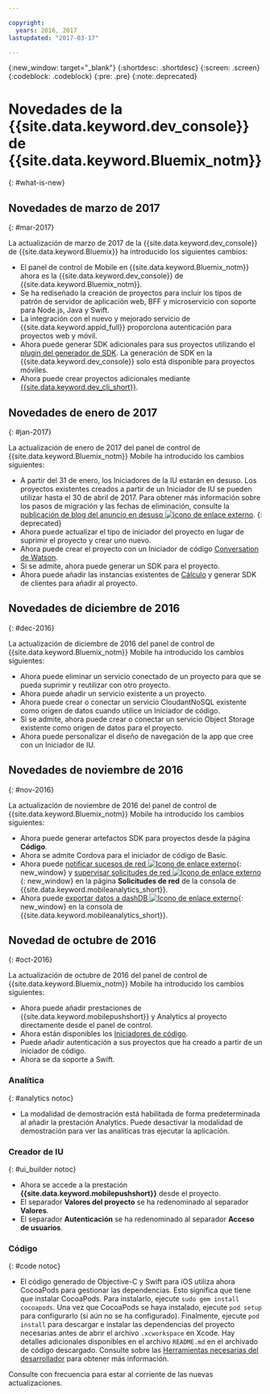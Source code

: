 ```yaml
---

copyright:
  years: 2016, 2017
lastupdated: "2017-03-17"

---
```

{:new_window: target="_blank"}
{:shortdesc: .shortdesc}
{:screen: .screen}
{:codeblock: .codeblock}
{:pre: .pre}
{:note:.deprecated}

# Novedades de la {{site.data.keyword.dev_console}} de {{site.data.keyword.Bluemix_notm}} 
{: #what-is-new}


## Novedades de marzo de 2017
{: #mar-2017}

La actualización de marzo de 2017 de la {{site.data.keyword.dev_console}} de {{site.data.keyword.Bluemix}} ha introducido los siguientes cambios:

   * El panel de control de Mobile en {{site.data.keyword.Bluemix_notm}} ahora es la {{site.data.keyword.dev_console}} de {{site.data.keyword.Bluemix_notm}}.
   * Se ha rediseñado la creación de proyectos para incluir los tipos de patrón de servidor de aplicación web, BFF y microservicio con soporte para Node.js, Java y Swift.
   * La integración con el nuevo y mejorado servicio de {{site.data.keyword.appid_full}} proporciona autenticación para proyectos web y móvil.
   * Ahora puede generar SDK adicionales para sus proyectos utilizando el [plugin del generador de SDK](sdk_cli.html). La generación de SDK en la {{site.data.keyword.dev_console}} solo está disponible para proyectos móviles.
   * Ahora puede crear proyectos adicionales mediante [{{site.data.keyword.dev_cli_short}}](dev_cli.html).


## Novedades de enero de 2017
{: #jan-2017}

La actualización de enero de 2017 del panel de control de {{site.data.keyword.Bluemix_notm}} Mobile ha introducido los cambios siguientes:

   * A partir del 31 de enero, los Iniciadores de la IU estarán en desuso. Los proyectos existentes creados a partir de un Iniciador de IU se pueden utilizar hasta el 30 de abril de 2017. Para obtener más información sobre los pasos de migración y las fechas de eliminación, consulte la [publicación de blog del anuncio en desuso ![icono de enlace externo](../icons/launch-glyph.svg "icono de enlace externo")](https://www.ibm.com/blogs/bluemix/2017/01/bluemix-mobile-dashboard-update/).
{: deprecated}
   * Ahora puede actualizar el tipo de iniciador del proyecto en lugar de suprimir el proyecto y crear uno nuevo.
   * Ahora puede crear el proyecto con un Iniciador de código [Conversation de Watson](tutorial_conversation.html).
   * Si se admite, ahora puede generar un SDK para el proyecto.
   * Ahora puede añadir las instancias existentes de [Cálculo](sdk_compute.html) y generar SDK de clientes para añadir al proyecto.


## Novedades de diciembre de 2016
{: #dec-2016}

La actualización de diciembre de 2016 del panel de control de {{site.data.keyword.Bluemix_notm}} Mobile ha introducido los cambios siguientes:

   * Ahora puede eliminar un servicio conectado de un proyecto para que se pueda suprimir y reutilizar con otro proyecto. 
   * Ahora puede añadir un servicio existente a un proyecto.
   * Ahora puede crear o conectar un servicio CloudantNoSQL existente como origen de datos cuando utilice un Iniciador de código.
   * Si se admite, ahora puede crear o conectar un servicio Object Storage existente como origen de datos para el proyecto.
   * Ahora puede personalizar el diseño de navegación de la app que cree con un Iniciador de IU. 
   

## Novedades de noviembre de 2016
{: #nov-2016}

La actualización de noviembre de 2016 del panel de control de {{site.data.keyword.Bluemix_notm}} Mobile ha introducido los cambios siguientes:

   * Ahora puede generar artefactos SDK para proyectos desde la página **Código**.
   * Ahora se admite Cordova para el iniciador de código de Basic.
   * Ahora puede [notificar sucesos de red ![Icono de enlace externo](../icons/launch-glyph.svg "Icono de enlace externo")](/docs/services/mobileanalytics/sdk.html#network-requests){: new_window} y [supervisar solicitudes de red ![Icono de enlace externo](../icons/launch-glyph.svg "Icono de enlace externo")](/docs/services/mobileanalytics/app-monitoring.html#monitor-network-requests){: new_window} en la página **Solicitudes de red** de la consola de {{site.data.keyword.mobileanalytics_short}}.
   * Ahora puede [exportar datos a dashDB ![Icono de enlace externo](../icons/launch-glyph.svg "Icono de enlace externo")](/docs/services/mobileanalytics/app-monitoring.html#dashdb){: new_window} en la consola de {{site.data.keyword.mobileanalytics_short}}.


## Novedad de octubre de 2016
{: #oct-2016}

La actualización de octubre de 2016 del panel de control de {{site.data.keyword.Bluemix_notm}} Mobile ha introducido los cambios siguientes:

   * Ahora puede añadir prestaciones de {{site.data.keyword.mobilepushshort}} y Analytics al proyecto directamente desde el panel de control.
   * Ahora están disponibles los [Iniciadores de código](starters.html#Code_Starter).
   * Puede añadir autenticación a sus proyectos que ha creado a partir de un iniciador de código.
   * Ahora se da soporte a Swift.


### Analítica
{: #analytics notoc}

   * La modalidad de demostración está habilitada de forma predeterminada al añadir la prestación Analytics. Puede desactivar la modalidad de demostración para ver las analíticas tras ejecutar la aplicación.


### Creador de IU
{: #ui_builder notoc}

   * Ahora se accede a la prestación **{{site.data.keyword.mobilepushshort}}** desde el proyecto.
   * El separador **Valores del proyecto** se ha redenominado al separador **Valores**.
   * El separador **Autenticación** se ha redenominado al separador **Acceso de usuarios**.


### Código
{: #code notoc}

   * El código generado de Objective-C y Swift para iOS utiliza ahora CocoaPods para gestionar las dependencias. Esto significa que tiene que instalar CocoaPods. Para instalarlo, ejecute `sudo gem install cocoapods`. Una vez que CocoaPods se haya instalado, ejecute `pod setup` para configurarlo (si aún no se ha configurado). Finalmente, ejecute `pod install` para descargar e instalar las dependencias del proyecto necesarias antes de abrir el archivo `.xcworkspace` en Xcode. Hay detalles adicionales disponibles en el archivo `README.md` en el archivado de código descargado. Consulte sobre las [Herramientas necesarias del desarrollador](get_code.html#prereq-dev-tools) para obtener más información.

Consulte con frecuencia para estar al corriente de las nuevas actualizaciones.

